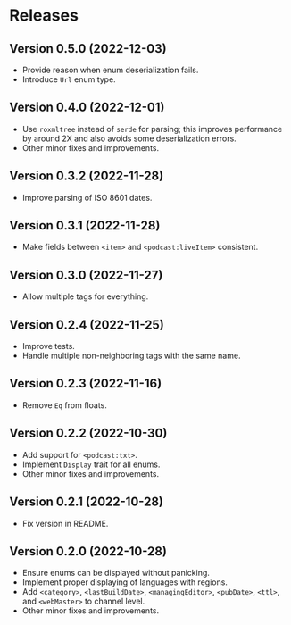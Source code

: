 # Releases

## Version 0.5.0 (2022-12-03)

- Provide reason when enum deserialization fails.
- Introduce `Url` enum type.

## Version 0.4.0 (2022-12-01)

- Use `roxmltree` instead of `serde` for parsing; this improves performance by around 2X and also avoids some deserialization errors.
- Other minor fixes and improvements.

## Version 0.3.2 (2022-11-28)

- Improve parsing of ISO 8601 dates.

## Version 0.3.1 (2022-11-28)

- Make fields between `<item>` and `<podcast:liveItem>` consistent.

## Version 0.3.0 (2022-11-27)

- Allow multiple tags for everything.

## Version 0.2.4 (2022-11-25)

- Improve tests.
- Handle multiple non-neighboring tags with the same name.

## Version 0.2.3 (2022-11-16)

- Remove `Eq` from floats.

## Version 0.2.2 (2022-10-30)

- Add support for `<podcast:txt>`.
- Implement `Display` trait for all enums.
- Other minor fixes and improvements.

## Version 0.2.1 (2022-10-28)

- Fix version in README.

## Version 0.2.0 (2022-10-28)

- Ensure enums can be displayed without panicking.
- Implement proper displaying of languages with regions.
- Add `<category>`, `<lastBuildDate>`, `<managingEditor>`, `<pubDate>`, `<ttl>`, and `<webMaster>` to channel level.
- Other minor fixes and improvements.
